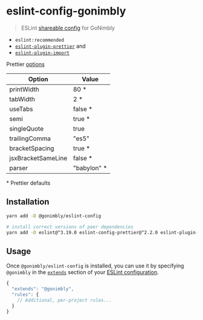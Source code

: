 # eslint-config-gonimbly

> ESLint [shareable config](http://eslint.org/docs/developer-guide/shareable-configs.html) for GoNimbly

* `eslint:recommended`
* [`eslint-plugin-prettier`](https://github.com/prettier/eslint-plugin-prettier) and
* [`eslint-plugin-import`](https://github.com/benmosher/eslint-plugin-import)

Prettier [options](https://github.com/prettier/prettier#options)

Option             | Value
------------------ | -------
printWidth         | 80 *
tabWidth           | 2 *
useTabs            | false *
semi               | true *
singleQuote        | true
trailingComma      | "es5"
bracketSpacing     | true *
jsxBracketSameLine | false *
parser             | "babylon" *

\* Prettier defaults

## Installation

```sh
yarn add -D @gonimbly/eslint-config

# install correct versions of peer dependencies
yarn add -D eslint@^3.19.0 eslint-config-prettier@^2.2.0 eslint-plugin-import@^2.3.0 eslint-plugin-prettier@^2.1.2 prettier@^1.4.4
```

## Usage

Once `@gonimbly/eslint-config` is installed, you can use it by specifying `@gonimbly` in the [`extends`](http://eslint.org/docs/user-guide/configuring#extending-configuration-files) section of your [ESLint configuration](http://eslint.org/docs/user-guide/configuring).

```js
{
  "extends": "@gonimbly",
  "rules": {
    // Additional, per-project rules...
  }
}
```
